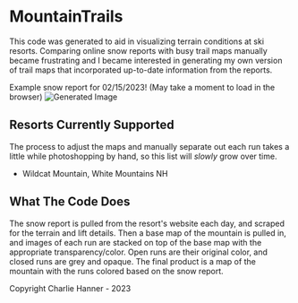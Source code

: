# MountainTrails
This code was generated to aid in visualizing terrain conditions at ski resorts. Comparing online snow reports with busy trail maps manually became frustrating and I became interested in generating my own version of trail maps that incorporated up-to-date information from the reports. 

Example snow report for 02/15/2023! (May take a moment to load in the browser) 
![Generated Image](Daily_Trail_Maps/Wildcat_2023_02_15.png) 
                                                      
## Resorts Currently Supported
The process to adjust the maps and manually separate out each run takes a little while photoshopping by hand, so this list will *slowly* grow over time. 
- Wildcat Mountain, White Mountains NH

## What The Code Does
The snow report is pulled from the resort's website each day, and scraped for the terrain and lift details. Then a base map of the mountain is pulled in, and images of each run are stacked on top of the base map with the appropriate transparency/color. Open runs are their original color, and closed runs are grey and opaque. The final product is a map of the mountain with the runs colored based on the snow report.

Copyright Charlie Hanner - 2023
